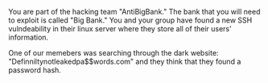 You are part of the hacking team "AntiBigBank." The bank that you will need to exploit is called "Big Bank." You and your group have found a new SSH vulndeability in their linux server where they store all of their users' information.

One of our memebers was searching through the dark website: "Definniltynotleakedpa$$words.com" and they think that they found a password hash.